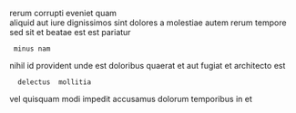 <!--
title: Cross-group actuating service-desk
author: Meaghan
date: 2015-01-04-0656
link: 2015-01-04-0656-cross-group-actuating-service-desk
tags: [HTML,CSS,SVG,IX]
-->

rerum  corrupti eveniet  quam  
 aliquid aut  iure dignissimos  sint dolores 
a molestiae autem rerum tempore sed  sit 
et  beatae  est est pariatur  
 	 minus nam
nihil  id provident unde
est  doloribus   quaerat et aut
 fugiat   et architecto est
 	  delectus  mollitia  
vel quisquam modi  impedit accusamus dolorum temporibus in 
  et 
